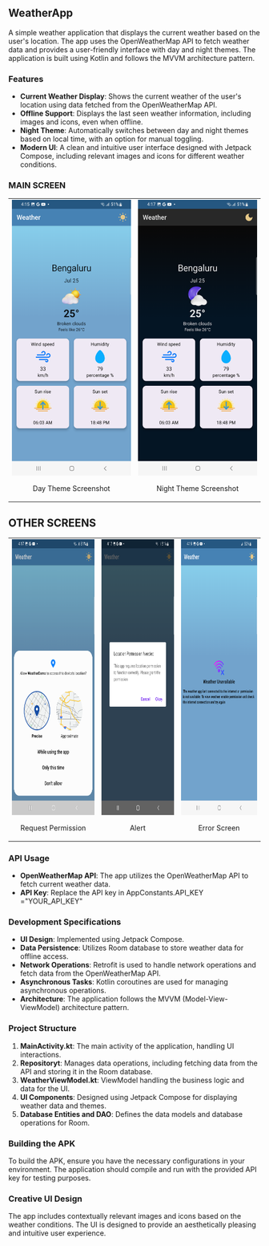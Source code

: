 ## WeatherApp

A simple weather application that displays the current weather based on the user's location. 
The app uses the OpenWeatherMap API to fetch weather data and provides a user-friendly interface with day and night themes.
The application is built using Kotlin and follows the MVVM architecture pattern.

### Features

- **Current Weather Display**: Shows the current weather of the user's location using data fetched from the OpenWeatherMap API.
- **Offline Support**: Displays the last seen weather information, including images and icons, even when offline.
- **Night Theme**: Automatically switches between day and night themes based on local time, with an option for manual toggling.
- **Modern UI**: A clean and intuitive user interface designed with Jetpack Compose, including relevant images and icons for different weather conditions.

### MAIN SCREEN

<table>
<tr>
<td>
<img src="images/main_light.png" alt="Day Theme Screenshot" width="250" height="550"/>
<p style="text-align: center;">Day Theme Screenshot</p>
</td>
<td>
<img src="images/main_dark.png" alt="Night Theme Screenshot" width="250" height="550"/>
<p style="text-align: center;">Night Theme Screenshot</p>
</td>
</tr>
</table>



## OTHER SCREENS
<table>
<tr>
<td>
<img src="images/permission.png" alt="Request Permission" width="250" height="550"/>
<p style="text-align: center;">Request Permission</p>
</td>
<td>
<img src="images/alert.png" alt="Alert" width="250" height="550"/>
<p style="text-align: center;">Alert</p>
</td>
<td>
<img src="images/error.png" alt="Error Screen" width="250" height="550"/>
<p style="text-align: center;">Error Screen</p>
</td>
</tr>
</table>

### API Usage

- **OpenWeatherMap API**: The app utilizes the OpenWeatherMap API to fetch current weather data.
- **API Key**: Replace the API key in AppConstants.API_KEY ="YOUR_API_KEY"

### Development Specifications

- **UI Design**: Implemented using Jetpack Compose.
- **Data Persistence**: Utilizes Room database to store weather data for offline access.
- **Network Operations**: Retrofit is used to handle network operations and fetch data from the OpenWeatherMap API.
- **Asynchronous Tasks**: Kotlin coroutines are used for managing asynchronous operations.
- **Architecture**: The application follows the MVVM (Model-View-ViewModel) architecture pattern.

### Project Structure

1. **MainActivity.kt**: The main activity of the application, handling UI interactions.
2. **Repositoryt**: Manages data operations, including fetching data from the API and storing it in the Room database.
3. **WeatherViewModel.kt**: ViewModel handling the business logic and data for the UI.
4. **UI Components**: Designed using Jetpack Compose for displaying weather data and themes.
5. **Database Entities and DAO**: Defines the data models and database operations for Room.

### Building the APK

To build the APK, ensure you have the necessary configurations in your environment. The application should compile and run with the provided API key for testing purposes.

### Creative UI Design

The app includes contextually relevant images and icons based on the weather conditions. The UI is designed to provide an aesthetically pleasing and intuitive user experience.
